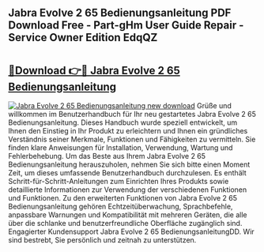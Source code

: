 ## Jabra Evolve 2 65 Bedienungsanleitung PDF Download Free - Part-gHm User Guide Repair - Service Owner Edition EdqQZ

# <h2><a href="http://df11ss.blite.top/?on=Jabra+Evolve+2+65+Bedienungsanleitung">🔗Download 👉🔴 Jabra Evolve 2 65 Bedienungsanleitung</a></h2>

[![Jabra Evolve 2 65 Bedienungsanleitung new download](https://i.imgur.com/lujVjoI.png)](http://df11ss.blite.top/?on=Jabra+Evolve+2+65+Bedienungsanleitung)
Grüße und willkommen im Benutzerhandbuch für Ihr neu gestartetes Jabra Evolve 2 65 Bedienungsanleitung. Dieses Handbuch wurde speziell entwickelt, um Ihnen den Einstieg in Ihr Produkt zu erleichtern und Ihnen ein gründliches Verständnis seiner Merkmale, Funktionen und Fähigkeiten zu vermitteln. Sie finden klare Anweisungen für Installation, Verwendung, Wartung und Fehlerbehebung. Um das Beste aus Ihrem Jabra Evolve 2 65 Bedienungsanleitung herauszuholen, nehmen Sie sich bitte einen Moment Zeit, um dieses umfassende Benutzerhandbuch durchzulesen. Es enthält Schritt-für-Schritt-Anleitungen zum Einrichten Ihres Produkts sowie detaillierte Informationen zur Verwendung der verschiedenen Funktionen und Funktionen. Zu den erweiterten Funktionen von Jabra Evolve 2 65 Bedienungsanleitung gehören Echtzeitüberwachung, Sprachbefehle, anpassbare Warnungen und Kompatibilität mit mehreren Geräten, die alle über die schlanke und benutzerfreundliche Oberfläche zugänglich sind. Engagierter Kundensupport Jabra Evolve 2 65 BedienungsanleitungDD. Wir sind bestrebt, Sie persönlich und zeitnah zu unterstützen.
